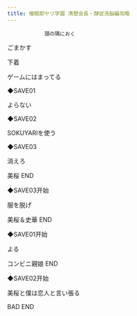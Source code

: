 ```yaml
---
title: 催眠即ヤリ学園 清楚会長・隷従洗脳編攻略
---
```


                頭の隅におく

ごまかす

下着

ゲームにはまってる

◆SAVE01

よらない

◆SAVE02

SOKUYARIを使う

◆SAVE03

消えろ



美桜 END



◆SAVE03开始

服を脱げ



美桜＆史華 END



◆SAVE01开始

よる



コンビニ親娘 END



◆SAVE02开始

美桜と僕は恋人と言い張る



BAD END


              
